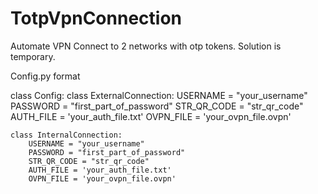 # TotpVpnConnection
Automate VPN Connect to 2 networks with otp tokens.
Solution is temporary.


Config.py format

class Config:
    class ExternalConnection:
        USERNAME = "your_username"
        PASSWORD = "first_part_of_password"
        STR_QR_CODE = "str_qr_code"
        AUTH_FILE = 'your_auth_file.txt'
        OVPN_FILE = 'your_ovpn_file.ovpn'

    class InternalConnection:
        USERNAME = "your_username"
        PASSWORD = "first_part_of_password"
        STR_QR_CODE = "str_qr_code"
        AUTH_FILE = 'your_auth_file.txt'
        OVPN_FILE = 'your_ovpn_file.ovpn'

